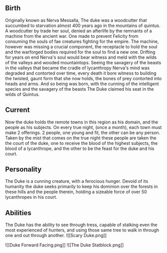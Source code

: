 ## Birth
Originally known as Nerva Messalla, The duke was a woodcutter that succumbed to starvation almost 400 years ago in the mountains of quintus. A woodcutter by trade her soul, denied an afterlife by the remnants of a machine from the ancient war. One made to prevent Felicity from consuming the souls of fae creatures fighting for the empire. The machine, however was missing a crucial component, the receptacle to hold the soul and the warforged bodies required for the soul to find a new one. Drifting for years on end Nerva's soul would bear witness and meld with the wilds of the valleys and wooded mountaintops. Seeing the savagery of the beasts in the valleys that became the cradle of lycanthropy Nerva's mind was degraded  and contorted over time, every death it bore witness to building the twisted, gaunt form that she now holds, the bones of prey contorted into heads and arms. 
And so being was born, with the cunning of the intelligent species and the savagery of the beasts The Duke claimed his seat in the wilds of Quintus.
## Current
Now the duke holds the remote towns in this region as his domain, and the people as his subjects. On every true night, (once a month), each town must make 2 offerings. 2 people, one young and fit, the other can be any person. Taken by the mist that comes on the true night these people are taken the the court of the duke, one to receive the blood of the highest subjects, the blood of a lycanthrope, and the other to be the feast for the duke and his court.
## Personality
The Duke is a cunning creature, with a ferocious hunger. Devoid of its humanity the duke seeks primarily to keep his dominion over the forests in these hills and the people therein, holding a sizeable force of over 50 lycanthropes in his court.
## Abilities
The Duke has the ability to see through tress, capable of stalking even the most experienced of hunters, and using those same tree to walk in through one and out through another.
![[Scary Duke.png]]

![[Duke Forward Facing.png]]
![[The Duke Statblock.png]]
